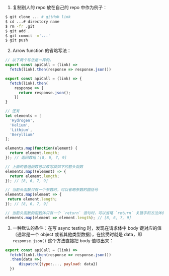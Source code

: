 1. 复制别人的 repo 放在自己的 repo 中作为例子：

```bash
$ git clone ... # gitHub link
$ cd ...# directory name
$ rm -fr .git
$ git add .
$ git commit -m'...'
$ git push
```

2. Arrow function 的省略写法：

```js
// 以下两个写法是一样的。
export const apiCall = (link) =>
  fetch(link).then(response => response.json())

export const apiCall = (link) => {
  fetch(link).then(
    response => {
      return response.json();
    })
}

// 还有
let elements = [
  'Hydrogen',
  'Helium',
  'Lithium',
  'Beryllium'
];

elements.map(function(element) { 
  return element.length; 
}); // 返回数组：[8, 6, 7, 9]

// 上面的普通函数可以改写成如下的箭头函数
elements.map((element) => {
  return element.length;
}); // [8, 6, 7, 9]

// 当箭头函数只有一个参数时，可以省略参数的圆括号
elements.map(element => {
 return element.length;
}); // [8, 6, 7, 9]

// 当箭头函数的函数体只有一个 `return` 语句时，可以省略 `return` 关键字和方法体的花括号
elements.map(element => element.length); // [8, 6, 7, 9]
```

3. 一种默认的条件：在写 async testing 时，发现在请求体中 body 键对应的值（通常是一个 object 或者其他类型数据），在接受时就是 data，即 `response.json()` 这个方法直接把 body 值取出来：
```js
export const apiCall = (link) =>
  fetch(link).then(response => response.json())
  .then(data =>{
      dispatch({type:..., payload: data})
  })
```